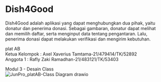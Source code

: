 # Dish4Good
Dish4Good adalah aplikasi yang dapat menghubungkan dua pihak, yaitu donatur dan penerima donasi. Sebagai gambaran, donatur dapat melihat dan memilih daftar, serta menginput data tentang pengantaran. Lalu, penerima donasi dapat melakukan verifikasi dan mengirim kebutuhan.

plat AB <br>
Ketua Kelompok : Axel Xaverius Tamtama-21/479414/TK/52892 <br>
Anggota 1 : Rafly Zaki Ramadhan-21/483121/TK/53403 <br>

Modul 3 - Desain Class <br>
![JunPro_platAB-Class Diagram drawio](https://github.com/axelxav/Dish4Good/assets/119383528/961dcc8a-4890-4524-bf42-7af9bc5dcb58)

